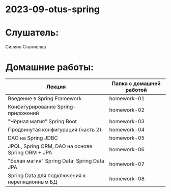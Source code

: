 # 2023-09-otus-spring

# Слушатель:
Силкин Станислав

# Домашние работы:
| Лекция                                           | Папка с домашней работой |
|--------------------------------------------------|--------------------------|
| Введение в Spring Framework                      | homework-01              |
| Конфигурирование Spring-приложений               | homework-02              |
| "Чёрная магия" Spring Boot                       | homework-03              |
| Продвинутая конфигурация (часть 2)               | homework-04              |
| DAO на Spring JDBC                               | homework-05              |
| JPQL, Spring ORM, DAO на основе Spring ORM + JPA | homework-06              |
| "Белая магия" Spring Data: Spring Data JPA       | homework-07              |
| Spring Data для подключения к нереляционным БД   | homework-08              |